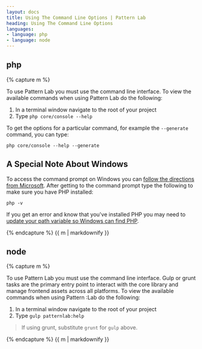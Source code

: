 ```yaml
---
layout: docs
title: Using The Command Line Options | Pattern Lab
heading: Using The Command Line Options
languages:
- language: php
- language: node
---
```


<!--- start php -->

<div class="tabs__panel" id="php">
<h2 class="language-title">php</h2>

{% capture m %}

To use Pattern Lab you must use the command line interface. To view the available commands when using Pattern Lab do the following:

1. In a terminal window navigate to the root of your project
2. Type `php core/console --help`

To get the options for a particular command, for example the `--generate` command, you can type:

    php core/console --help --generate

## A Special Note About Windows

To access the command prompt on Windows you can [follow the directions from Microsoft](http://windows.microsoft.com/en-us/windows-vista/open-a-command-prompt-window). After getting to the command prompt type the following to make sure you have PHP installed:

    php -v

If you get an error and know that you've installed PHP you may need to [update your path variable so Windows can find PHP](http://willj.co/2012/10/run-wamp-php-windows-7-command-line/).

{% endcapture %}
{{ m | markdownify }}

</div>      

<!--- end php -->

<!--- start node -->

<div class="tabs__panel" id="node">
<h2 class="language-title">node</h2>

{% capture m %}

To use Pattern Lab you must use the command line interface. Gulp or grunt tasks are the primary entry point to interact with the core library and manage frontend assets across all platforms. To view the available commands when using Pattern :Lab do the following:

1. In a terminal window navigate to the root of your project
2. Type `gulp patternlab:help`

> If using grunt, substitute `grunt` for `gulp` above.

{% endcapture %}
{{ m | markdownify }}

</div>

<!--- end node -->
